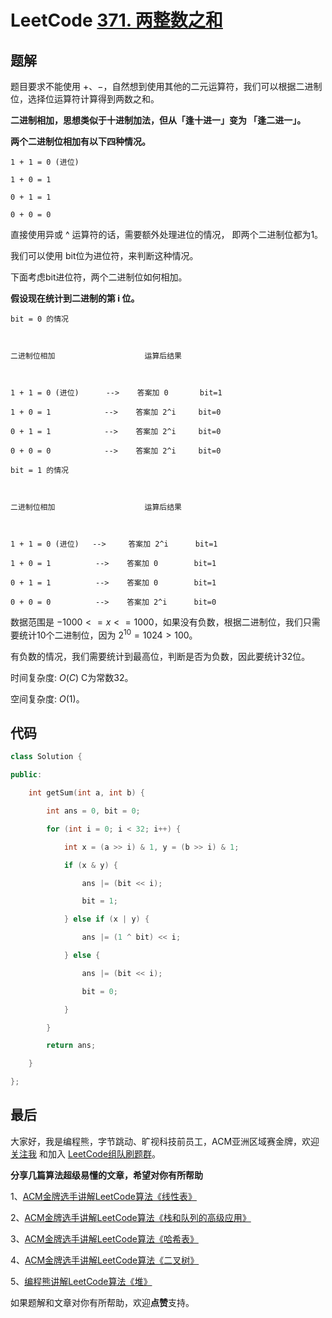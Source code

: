 # LeetCode [371. 两整数之和](https://leetcode-cn.com/problems/sum-of-two-integers/)

## 题解



题目要求不能使用 $+、-$​，自然想到使用其他的二元运算符，我们可以根据二进制位，选择位运算符计算得到两数之和。

**二进制相加，思想类似于十进制加法，但从「逢十进一」变为 「逢二进一」。**

**两个二进制位相加有以下四种情况。**

```
1 + 1 = 0 (进位)

1 + 0 = 1 

0 + 1 = 1

0 + 0 = 0

```



直接使用异或 ^ 运算符的话，需要额外处理进位的情况， 即两个二进制位都为1。

我们可以使用 bit位为进位符，来判断这种情况。

下面考虑bit进位符，两个二进制位如何相加。



**假设现在统计到二进制的第 i 位。**

```
bit = 0 的情况         



二进制位相加                    运算后结果    



1 + 1 = 0 (进位)      -->    答案加 0       bit=1

1 + 0 = 1            -->    答案加 2^i     bit=0

0 + 1 = 1            -->    答案加 2^i     bit=0

0 + 0 = 0            -->    答案加 2^i     bit=0

```



```
bit = 1 的情况



二进制位相加                    运算后结果



1 + 1 = 0 (进位)   -->     答案加 2^i      bit=1

1 + 0 = 1          -->    答案加 0        bit=1

0 + 1 = 1          -->    答案加 0        bit=1

0 + 0 = 0          -->    答案加 2^i      bit=0

```

数据范围是 $-1000<=x<=1000$，如果没有负数，根据二进制位，我们只需要统计10个二进制位，因为 $2^{10}=1024>100$。

有负数的情况，我们需要统计到最高位，判断是否为负数，因此要统计32位。

时间复杂度: $O(C)$ C为常数32。

空间复杂度: $O(1)$。

## 代码



```c++
class Solution {

public:

    int getSum(int a, int b) {

        int ans = 0, bit = 0;

        for (int i = 0; i < 32; i++) {

            int x = (a >> i) & 1, y = (b >> i) & 1;

            if (x & y) {

                ans |= (bit << i);

                bit = 1;

            } else if (x | y) {

                ans |= (1 ^ bit) << i;

            } else {

                ans |= (bit << i);

                bit = 0;

            }

        }

        return ans;

    }

};

```


## 最后



大家好，我是编程熊，字节跳动、旷视科技前员工，ACM亚洲区域赛金牌，欢迎 [关注我](https://leetcode-cn.com/u/bianchengxiong/) 和加入 [LeetCode组队刷题群](https://mp.weixin.qq.com/s/TsTcCDboXwnTnUeIW3Zg9Q)。 



**分享几篇算法超级易懂的文章，希望对你有所帮助**

1、[ACM金牌选手讲解LeetCode算法《线性表》](https://mp.weixin.qq.com/s/qwaYOFIksFVqZtA_nisl6g)

2、[ACM金牌选手讲解LeetCode算法《栈和队列的高级应用》](https://mp.weixin.qq.com/s/I3DQOUmABmWav4nrAiI3Fg)

3、[ACM金牌选手讲解LeetCode算法《哈希表》](https://mp.weixin.qq.com/s/af4gvYURUoCTfsyzsI9Www)

4、[ACM金牌选手讲解LeetCode算法《二叉树》](https://mp.weixin.qq.com/s/8AcRNQS0Nno2_fU6kMtZeQ)

5、[编程熊讲解LeetCode算法《堆》](https://mp.weixin.qq.com/s/ggd42G_QJ6I43F-vXSbpdA) 



如果题解和文章对你有所帮助，欢迎**点赞**支持。

